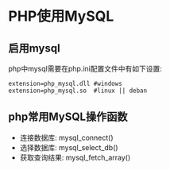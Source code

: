 PHP使用MySQL
==========

## 启用mysql
php中mysql需要在php.ini配置文件中有如下设置:

```
extension=php_mysql.dll #windows
extension=php_mysql.so  #linux || deban
```

## php常用MySQL操作函数

- 连接数据库: mysql_connect()
- 选择数据库: mysql_select_db()
- 获取查询结果: mysql_fetch_array()


